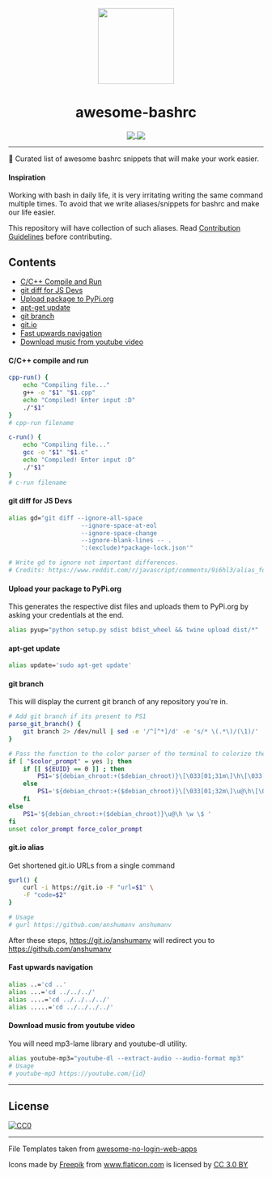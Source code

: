 <p align="center"><img src="https://image.flaticon.com/icons/svg/977/977504.svg" width="150"><p>
<h1 align="center">awesome-bashrc</h1>

<p align="center">
<a href="https://github.com/sindresorhus/awesome">
    <img align="center" src="https://cdn.rawgit.com/sindresorhus/awesome/d7305f38d29fed78fa85652e3a63e154dd8e8829/media/badge.svg">
</a>

<a href="/CONTRIBUTING.md">
    <img align="center" src="https://img.shields.io/badge/contributors-needed-yellow.svg">
</a>
<p>
<hr>

🚀 Curated list of awesome bashrc snippets that will make your work easier.

#### Inspiration

Working with bash in daily life, it is very irritating writing the same command multiple times.
To avoid that we write aliases/snippets for bashrc and make our life easier. 

This repository will have collection of such aliases. Read [Contribution Guidelines](CONTRIBUTING.md) before contributing.

## Contents

* [C/C++ Compile and Run](#c-cpp)
* [git diff for JS Devs](#gd-js)
* [Upload package to PyPi.org](#py-up)
* [apt-get update](#apt-upd)
* [git branch](#git-branch)
* [git.io](#git-io)
* [Fast upwards navigation](#fastupwardsnavigation)
* [Download music from youtube video](#youtube-mp3)

<a id="c-cpp"></a>

#### C/C++ compile and run

```sh
cpp-run() {
    echo "Compiling file..."
    g++ -o "$1" "$1.cpp"
    echo "Compiled! Enter input :D"
    ./"$1"
}
# cpp-run filename

c-run() {
    echo "Compiling file..."
    gcc -o "$1" "$1.c"
    echo "Compiled! Enter input :D"
    ./"$1"
}
# c-run filename

```

<a id="gd-js"></a>

#### git diff for JS Devs

```sh
alias gd="git diff --ignore-all-space 
                    --ignore-space-at-eol 
                    --ignore-space-change 
                    --ignore-blank-lines -- . 
                    ':(exclude)*package-lock.json'"

# Write gd to ignore not important differences.
# Credits: https://www.reddit.com/r/javascript/comments/9i6hl3/alias_for_open_source_js_devs/
```

<a id="py-up"></a>

#### Upload your package to PyPi.org

This generates the respective dist files and uploads them to PyPi.org by asking your credentials at the end.

```sh
alias pyup="python setup.py sdist bdist_wheel && twine upload dist/*"
```

<a id="apt-upd"></a>

#### apt-get update

```sh
alias update='sudo apt-get update'
```

<a id="git-branch"></a>

#### git branch

This will display the current git branch of any repository you're in.

```sh
# Add git branch if its present to PS1
parse_git_branch() {
    git branch 2> /dev/null | sed -e '/^[^*]/d' -e 's/* \(.*\)/(\1)/'
}

# Pass the function to the color parser of the terminal to colorize the branch name.
if [ "$color_prompt" = yes ]; then
    if [[ ${EUID} == 0 ]] ; then
        PS1='${debian_chroot:+($debian_chroot)}\[\033[01;31m\]\h\[\033[01;34m\] \W $(parse_git_branch)\$\[\033[00m\] '
    else
        PS1='${debian_chroot:+($debian_chroot)}\[\033[01;32m\]\u@\h\[\033[00m\] \[\033[01;34m\]\w $(parse_git_branch)\$\[\033[00m\] '
    fi
else
    PS1='${debian_chroot:+($debian_chroot)}\u@\h \w \$ '
fi
unset color_prompt force_color_prompt
```

<a id="git-io"></a>

#### git.io alias

Get shortened git.io URLs from a single command
```sh
gurl() {
    curl -i https://git.io -F "url=$1" \
    -F "code=$2"
}

# Usage
# gurl https://github.com/anshumanv anshumanv
```
After these steps, https://git.io/anshumanv will redirect you to https://github.com/anshumanv

<a id="fastupwardsnavigation"></a>
#### Fast upwards navigation

```sh
alias ..='cd ..'
alias ...='cd ../../../'
alias ....='cd ../../../../'
alias .....='cd ../../../../'
```
<a id="youtube-mp3"></a>
#### Download music from youtube video
You will need mp3-lame library and youtube-dl utility.
```sh
alias youtube-mp3="youtube-dl --extract-audio --audio-format mp3"
# Usage
# youtube-mp3 https://youtube.com/{id}
```
---

## License

[![CC0](http://mirrors.creativecommons.org/presskit/buttons/88x31/svg/cc-zero.svg)](https://creativecommons.org/publicdomain/zero/1.0/)

---

File Templates taken from [awesome-no-login-web-apps](https://github.com/aviaryan/awesome-no-login-web-apps)
<div>Icons made by <a href="http://www.freepik.com" title="Freepik">Freepik</a> from <a href="https://www.flaticon.com/" title="Flaticon">www.flaticon.com</a> is licensed by <a href="http://creativecommons.org/licenses/by/3.0/" title="Creative Commons BY 3.0" target="_blank">CC 3.0 BY</a></div>
